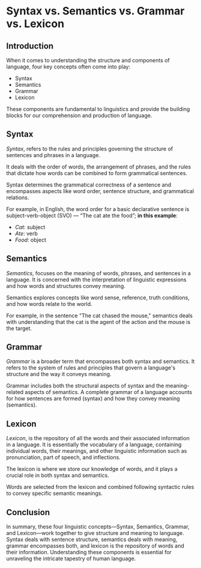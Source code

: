 <doc style="display: none;">
    title: Syntax vs. Semantics vs. Grammar vs. Lexicon
    titleID: syntax-vs-semantics-vs-grammar-vs-lexicon
    description: Explore the fundamental components of language—Syntax, Semantics, Grammar, and Lexicon. Understand how these linguistic concepts work together to structure and convey meaning in human communication
    type: Blog
    tags: Syntax, Semantics, Grammar, Lexicon, linguistics, language structure, meaning in language, linguistic concepts, sentence structure, vocabulary, word meaning, linguistic analysis
    author: Daniel Hamen
    authorID: danielhamen
    date: 2023-09-03
    url: blogs/linguistics/grammar/parts-of-speech/syntax-vs-semantics-vs-grammar-vs-lexicon
    category: Linguistics,Grammar,Parts of Speech
    categorySlug: linguistics,grammar,parts-of-speech
</doc>

# Syntax vs. Semantics vs. Grammar vs. Lexicon

## Introduction

When it comes to understanding the structure and components of language, four key concepts often come into play:

- Syntax
- Semantics
- Grammar
- Lexicon

These components are fundamental to linguistics and provide the building blocks for our comprehension and production of language.

## Syntax

*Syntax*, refers to the rules and principles governing the structure of sentences and phrases in a language.

It deals with the order of words, the arrangement of phrases, and the rules that dictate how words can be combined to form grammatical sentences.

Syntax determines the grammatical correctness of a sentence and encompasses aspects like word order, sentence structure, and grammatical relations.

For example, in English, the word order for a basic declarative sentence is subject-verb-object (SVO) &mdash; &ldquo;The cat ate the food&rdquo;; **in this example**:

- *Cat*: subject
- *Ate*: verb
- *Food*: object

## Semantics

*Semantics*, focuses on the meaning of words, phrases, and sentences in a language. It is concerned with the interpretation of linguistic expressions and how words and structures convey meaning.

Semantics explores concepts like word sense, reference, truth conditions, and how words relate to the world.

For example, in the sentence "The cat chased the mouse," semantics deals with understanding that the cat is the agent of the action and the mouse is the target.

## Grammar

*Grammar* is a broader term that encompasses both syntax and semantics. It refers to the system of rules and principles that govern a language's structure and the way it conveys meaning.

Grammar includes both the structural aspects of syntax and the meaning-related aspects of semantics. A complete grammar of a language accounts for how sentences are formed (syntax) and how they convey meaning (semantics).

## Lexicon

*Lexicon*, is the repository of all the words and their associated information in a language. It is essentially the vocabulary of a language, containing individual words, their meanings, and other linguistic information such as pronunciation, part of speech, and inflections.

The lexicon is where we store our knowledge of words, and it plays a crucial role in both syntax and semantics.

Words are selected from the lexicon and combined following syntactic rules to convey specific semantic meanings.

## Conclusion

In summary, these four linguistic concepts—Syntax, Semantics, Grammar, and Lexicon—work together to give structure and meaning to language. Syntax deals with sentence structure, semantics deals with meaning, grammar encompasses both, and lexicon is the repository of words and their information. Understanding these components is essential for unraveling the intricate tapestry of human language.

